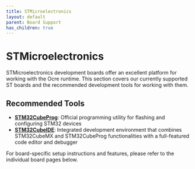 ```yaml
---
title: STMicroelectronics  
layout: default
parent: Board Support
has_children: true
---
```


# STMicroelectronics

STMicroelectronics development boards offer an excellent platform for working with the Ocre runtime. This section covers our currently supported ST boards and the recommended development tools for working with them.

## Recommended Tools
* **[STM32CubeProg](https://www.st.com/en/development-tools/stm32cubeprog.html)**: Official programming utility for flashing and configuring STM32 devices
* **[STM32CubeIDE](https://www.st.com/en/development-tools/stm32cubeide.html)**: Integrated development environment that combines STM32CubeMX and STM32CubeProg functionalities with a full-featured code editor and debugger

For board-specific setup instructions and features, please refer to the individual board pages below. 